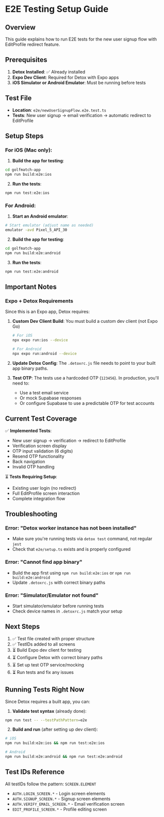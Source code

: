 # E2E Testing Setup Guide

## Overview
This guide explains how to run E2E tests for the new user signup flow with EditProfile redirect feature.

## Prerequisites

1. **Detox Installed**: ✅ Already installed
2. **Expo Dev Client**: Required for Detox with Expo apps
3. **iOS Simulator or Android Emulator**: Must be running before tests

## Test File
- **Location**: `e2e/newUserSignupFlow.e2e.test.ts`
- **Tests**: New user signup → email verification → automatic redirect to EditProfile

## Setup Steps

### For iOS (Mac only):

1. **Build the app for testing**:
```bash
cd golfmatch-app
npm run build:e2e:ios
```

2. **Run the tests**:
```bash
npm run test:e2e:ios
```

### For Android:

1. **Start an Android emulator**:
```bash
# Start emulator (adjust name as needed)
emulator -avd Pixel_5_API_30
```

2. **Build the app for testing**:
```bash
cd golfmatch-app
npm run build:e2e:android
```

3. **Run the tests**:
```bash
npm run test:e2e:android
```

## Important Notes

### Expo + Detox Requirements

Since this is an Expo app, Detox requires:
1. **Custom Dev Client Build**: You must build a custom dev client (not Expo Go)
   ```bash
   # For iOS
   npx expo run:ios --device
   
   # For Android  
   npx expo run:android --device
   ```

2. **Update Detox Config**: The `.detoxrc.js` file needs to point to your built app binary paths.

3. **Test OTP**: The tests use a hardcoded OTP (`123456`). In production, you'll need to:
   - Use a test email service
   - Or mock Supabase responses
   - Or configure Supabase to use a predictable OTP for test accounts

## Current Test Coverage

✅ **Implemented Tests**:
- New user signup → verification → redirect to EditProfile
- Verification screen display
- OTP input validation (6 digits)
- Resend OTP functionality
- Back navigation
- Invalid OTP handling

⏳ **Tests Requiring Setup**:
- Existing user login (no redirect)
- Full EditProfile screen interaction
- Complete integration flow

## Troubleshooting

### Error: "Detox worker instance has not been installed"
- Make sure you're running tests via `detox test` command, not regular `jest`
- Check that `e2e/setup.ts` exists and is properly configured

### Error: "Cannot find app binary"
- Build the app first using `npm run build:e2e:ios` or `npm run build:e2e:android`
- Update `.detoxrc.js` with correct binary paths

### Error: "Simulator/Emulator not found"
- Start simulator/emulator before running tests
- Check device names in `.detoxrc.js` match your setup

## Next Steps

1. ✅ Test file created with proper structure
2. ✅ TestIDs added to all screens
3. ⏳ Build Expo dev client for testing
4. ⏳ Configure Detox with correct binary paths
5. ⏳ Set up test OTP service/mocking
6. ⏳ Run tests and fix any issues

## Running Tests Right Now

Since Detox requires a built app, you can:

1. **Validate test syntax** (already done):
```bash
npm run test -- --testPathPattern=e2e
```

2. **Build and run** (after setting up dev client):
```bash
# iOS
npm run build:e2e:ios && npm run test:e2e:ios

# Android
npm run build:e2e:android && npm run test:e2e:android
```

## Test IDs Reference

All testIDs follow the pattern: `SCREEN.ELEMENT`

- `AUTH.LOGIN_SCREEN.*` - Login screen elements
- `AUTH.SIGNUP_SCREEN.*` - Signup screen elements  
- `AUTH.VERIFY_EMAIL_SCREEN.*` - Email verification screen
- `EDIT_PROFILE_SCREEN.*` - Profile editing screen
